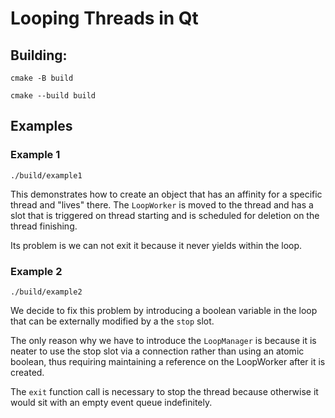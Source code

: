 # Looping Threads in Qt

## Building:

`cmake -B build`

`cmake --build build`

## Examples

### Example 1

`./build/example1`

This demonstrates how to create an object that has an affinity for a specific
thread and "lives" there. The `LoopWorker` is moved to the thread and has a
slot that is triggered on thread starting and is scheduled for deletion on
the thread finishing.

Its problem is we can not exit it because it never yields within the loop.

### Example 2

`./build/example2`

We decide to fix this problem by introducing a boolean variable in the loop
that can be externally modified by a the `stop` slot.

The only reason why we
have to introduce the `LoopManager` is because it is neater to use the stop
slot via a connection rather than using an atomic boolean, thus requiring
maintaining a reference on the LoopWorker after it is created.

The `exit` function call is necessary to stop the thread because otherwise it
would sit with an empty event queue indefinitely.
